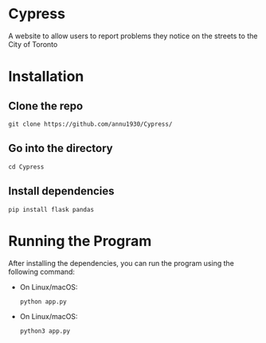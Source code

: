 # Cypress

A website to allow users to report problems they notice on the streets to the City of Toronto

# Installation

## Clone the repo
```git clone https://github.com/annu1930/Cypress/```

## Go into the directory
```cd Cypress```

## Install dependencies
```pip install flask pandas```

# Running the Program

After installing the dependencies, you can run the program using the following command:

- On Linux/macOS:
  ```bash
  python app.py

- On Linux/macOS:
  ```bash
  python3 app.py

